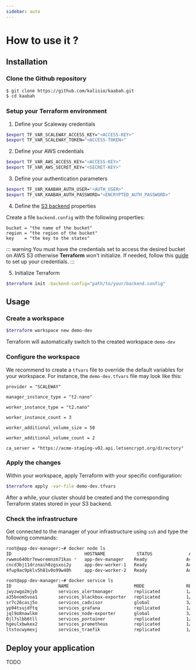 ```yaml
---
sidebar: auto
---
```


# How to use it ?

## Installation

### Clone the Github repository

```bash
$ git clone https://github.com/kalisio/kaabah.git
$ cd kaabah
```

### Setup your Terraform environment

1. Define your Scaleway credentials

```bash
$export TF_VAR_SCALEWAY_ACCESS_KEY="<ACCESS-KEY>"
$export TF_VAR_SCALEWAY_TOKEN="<ACCESS-TOKEN>" 
```

2. Define your AWS credentials

```bash
$export TF_VAR_AWS_ACCESS_KEY="<ACCESS-KEY>"
$export TF_VAR_AWS_SECRET_KEY="<SECRET-KEY>" 
```

3. Define your authentication parameters

```bash
$export TF_VAR_KAABAH_AUTH_USER="<AUTH_USER>"
$export TF_VAR_KAABAH_AUTH_PASSWORD="<ENCRYPTED_AUTH_PASSWORD>"
```

4. Define the [S3 backend](https://www.terraform.io/docs/backends/types/s3.html) properties 

Create a file `backend.config` with the following properties:
```
bucket = "the name of the bucket"
region = "the region of the bucket"
key    = "the key to the states"
```

::: warning
You must have the credentials set to access the desired bucket on AWS S3 otherwise **Terraform** won't initialize. If needed, follow this [guide](https://docs.aws.amazon.com/sdk-for-java/v1/developer-guide/setup-credentials.html) to set up your credentials. 
:::

5. Initialize Terraform

```bash
$terraform init -backend-config="path/to/your/backend.config"
```

## Usage

### Create a workspace

```bash
$terraform workspace new demo-dev
```

Terraform will automatically switch to the created workspace `demo-dev`

### Configure the workspace

We recommend to create a `tfvars` file to override the default variables for your workspace. For instance, the `demo-dev.tfvars` file may look like this:

```
provider = "SCALEWAY"

manager_instance_type = "t2.nano"

worker_instance_type = "t2.nano"

worker_instance_count = 3

worker_additional_volume_size = 50

worker_additional_volume_count = 2

ca_server = "https://acme-staging-v02.api.letsencrypt.org/directory"
```

### Apply the changes

Within your workspace, apply Terraform with your specific configuration:

```bash
$terraform apply -var-file demo-dev.tfvars
```

After a while, your cluster should be created and the corresponding Terraform states stored in your S3 backend.

### Check the infrastructure

Get connected to the manager of your infrastructure using `ssh` and type the following commands:

```bash
root@app-dev-manager:~# docker node ls
ID                            HOSTNAME            STATUS              AVAILABILITY        MANAGER STATUS      ENGINE VERSION
rwwms640br7eworemnzm71kas *   app-dev-manager    Ready               Active              Leader              18.03.1-ce
cncd3bj11drznaih0zgsxoi2y     app-dev-worker-1   Ready               Active                                  18.03.1-ce
4fup9ac9pklv5h81v0o99w40h     app-dev-worker-2   Ready               Active                                  18.03.1-ce
```
```bash
root@app-dev-manager:~# docker service ls
ID                  NAME                         MODE                REPLICAS            IMAGE                           PORTS
jwyzwgo2mjyb        services_alertmanager        replicated          1/1                 prom/alertmanager:latest
a35bnom5voa1        services_blackbox-exporter   replicated          1/1                 prom/blackbox-exporter:latest
sr7c26casj5o        services_cadvisor            global              3/3                 google/cadvisor:latest          *:8081->8080/tcp
yp94tsujdftq        services_grafana             replicated          1/1                 grafana/grafana:latest
jql9o8nawlkm        services_node-exporter       global              3/3                 prom/node-exporter:latest
0jl7slbb6tll        services_portainer           replicated          1/1                 portainer/portainer:latest
hgeulxbwkex2        services_prometheus          replicated          1/1                 prom/prometheus:latest
ltstocwymexj        services_traefik             replicated          1/1                 traefik:latest
```

## Deploy your application

TODO
